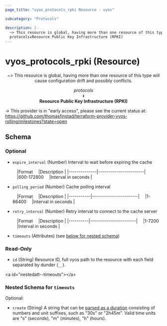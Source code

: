 ```yaml
---
page_title: "vyos_protocols_rpki Resource - vyos"

subcategory: "Protocols"

description: |- 
  ~> This resource is global, having more than one resource of this type will cause configuration drift and possibly conflicts.
  protocols⯯Resource Public Key Infrastructure (RPKI)
---
```


# vyos_protocols_rpki (Resource)
<center>

~> This resource is global, having more than one resource of this type will cause configuration drift and possibly conflicts.

*protocols*  
⯯  
**Resource Public Key Infrastructure (RPKI)**


</center>

-> This provider is in "early access", please see the current status at: https://github.com/thomasfinstad/terraform-provider-vyos-rolling/milestones?state=open

## Schema

### Optional

- `expire_interval` (Number) Interval to wait before expiring the cache

    &emsp;|Format      &emsp;|Description          |
    |--------------|-----------------------|
    &emsp;|600-172800  &emsp;|Interval in seconds  |
- `polling_period` (Number) Cache polling interval

    &emsp;|Format   &emsp;|Description          |
    |-----------|-----------------------|
    &emsp;|1-86400  &emsp;|Interval in seconds  |
- `retry_interval` (Number) Retry interval to connect to the cache server

    &emsp;|Format  &emsp;|Description          |
    |----------|-----------------------|
    &emsp;|1-7200  &emsp;|Interval in seconds  |
- `timeouts` (Attributes) (see [below for nested schema](#nestedatt--timeouts))

### Read-Only

- `id` (String) Resource ID, full vyos path to the resource with each field separated by dunder (`__`).

&lt;a id=&#34;nestedatt--timeouts&#34;&gt;&lt;/a&gt;
### Nested Schema for `timeouts`

Optional:

- `create` (String) A string that can be [parsed as a duration](https://pkg.go.dev/time#ParseDuration) consisting of numbers and unit suffixes, such as &#34;30s&#34; or &#34;2h45m&#34;. Valid time units are &#34;s&#34; (seconds), &#34;m&#34; (minutes), &#34;h&#34; (hours).  
